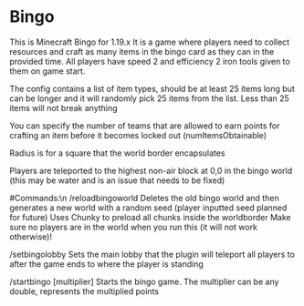 # Bingo
This is Minecraft Bingo for 1.19.x
It is a game where players need to collect resources and craft as many items in the bingo card as they can in the provided time.
All players have speed 2 and efficiency 2 iron tools given to them on game start.

The config contains a list of item types, should be at least 25 items long but can be longer and it will randomly pick 25 items from the list.
Less than 25 items will not break anything

You can specify the number of teams that are allowed to earn points for crafting an item before it becomes locked out (numItemsObtainable)

Radius is for a square that the world border encapsulates

Players are teleported to the highest non-air block at 0,0 in the bingo world (this may be water and is an issue that needs to be fixed)

#Commands:\n
  /reloadbingoworld
    Deletes the old bingo world and then generates a new world with a random seed (player inputted seed planned for future)
    Uses Chunky to preload all chunks inside the worldborder
    Make sure no players are in the world when you run this (it will not work otherwise)!
  
  /setbingolobby
    Sets the main lobby that the plugin will teleport all players to after the game ends to where the player is standing
  
  /startbingo [multiplier]
    Starts the bingo game. The multiplier can be any double, represents the multiplied points
